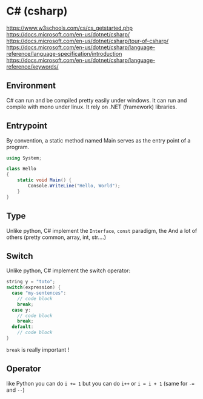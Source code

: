 
# C# (csharp)

https://www.w3schools.com/cs/cs_getstarted.php
https://docs.microsoft.com/en-us/dotnet/csharp/
https://docs.microsoft.com/en-us/dotnet/csharp/tour-of-csharp/
https://docs.microsoft.com/en-us/dotnet/csharp/language-reference/language-specification/introduction
https://docs.microsoft.com/en-us/dotnet/csharp/language-reference/keywords/


## Environment

C# can run and be compiled pretty easily under windows.
It can run and compile with mono under linux.
It rely on .NET (framework) libraries.

## Entrypoint

By convention, a static method named Main serves as the entry point of a program.

```c#
using System;

class Hello
{
    static void Main() {
        Console.WriteLine("Hello, World");
    }
}
```

## Type

Unlike python, C# implement the `Interface`, `const` paradigm, the
And a lot of others (pretty common, array, int, str....)

## Switch

Unlike python, C# implement the switch operator:

```java
string y = "toto";
switch(expression) {
  case "my-sentences":
    // code block
    break;
  case y:
    // code block
    break;
  default:
    // code block
}
```

`break` is really important !

## Operator

like Python you can do `i += 1` but you can do `i++` or `i = i + 1` (same for `-=` and `--`)
